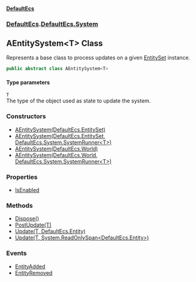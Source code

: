 #### [DefaultEcs](./index.md 'index')
### [DefaultEcs](./index.md 'index').[DefaultEcs.System](./DefaultEcs-System.md 'DefaultEcs.System')
## AEntitySystem&lt;T&gt; Class
Represents a base class to process updates on a given [EntitySet](./DefaultEcs-EntitySet.md 'DefaultEcs.EntitySet') instance.  
```C#
public abstract class AEntitySystem<T>
```
#### Type parameters
<a name='DefaultEcs-System-AEntitySystem-T--T'></a>
`T`  
The type of the object used as state to update the system.  
### Constructors
- [AEntitySystem(DefaultEcs.EntitySet)](./DefaultEcs-System-AEntitySystem-T--AEntitySystem(DefaultEcs-EntitySet).md 'DefaultEcs.System.AEntitySystem&lt;T&gt;.AEntitySystem(DefaultEcs.EntitySet)')
- [AEntitySystem(DefaultEcs.EntitySet, DefaultEcs.System.SystemRunner&lt;T&gt;)](./DefaultEcs-System-AEntitySystem-T--AEntitySystem(DefaultEcs-EntitySet_DefaultEcs-System-SystemRunner-T-).md 'DefaultEcs.System.AEntitySystem&lt;T&gt;.AEntitySystem(DefaultEcs.EntitySet, DefaultEcs.System.SystemRunner&lt;T&gt;)')
- [AEntitySystem(DefaultEcs.World)](./DefaultEcs-System-AEntitySystem-T--AEntitySystem(DefaultEcs-World).md 'DefaultEcs.System.AEntitySystem&lt;T&gt;.AEntitySystem(DefaultEcs.World)')
- [AEntitySystem(DefaultEcs.World, DefaultEcs.System.SystemRunner&lt;T&gt;)](./DefaultEcs-System-AEntitySystem-T--AEntitySystem(DefaultEcs-World_DefaultEcs-System-SystemRunner-T-).md 'DefaultEcs.System.AEntitySystem&lt;T&gt;.AEntitySystem(DefaultEcs.World, DefaultEcs.System.SystemRunner&lt;T&gt;)')
### Properties
- [IsEnabled](./DefaultEcs-System-AEntitySystem-T--IsEnabled.md 'DefaultEcs.System.AEntitySystem&lt;T&gt;.IsEnabled')
### Methods
- [Dispose()](./DefaultEcs-System-AEntitySystem-T--Dispose().md 'DefaultEcs.System.AEntitySystem&lt;T&gt;.Dispose()')
- [PostUpdate(T)](./DefaultEcs-System-AEntitySystem-T--PostUpdate(T).md 'DefaultEcs.System.AEntitySystem&lt;T&gt;.PostUpdate(T)')
- [Update(T, DefaultEcs.Entity)](./DefaultEcs-System-AEntitySystem-T--Update(T_DefaultEcs-Entity).md 'DefaultEcs.System.AEntitySystem&lt;T&gt;.Update(T, DefaultEcs.Entity)')
- [Update(T, System.ReadOnlySpan&lt;DefaultEcs.Entity&gt;)](./DefaultEcs-System-AEntitySystem-T--Update(T_System-ReadOnlySpan-DefaultEcs-Entity-).md 'DefaultEcs.System.AEntitySystem&lt;T&gt;.Update(T, System.ReadOnlySpan&lt;DefaultEcs.Entity&gt;)')
### Events
- [EntityAdded](./DefaultEcs-System-AEntitySystem-T--EntityAdded.md 'DefaultEcs.System.AEntitySystem&lt;T&gt;.EntityAdded')
- [EntityRemoved](./DefaultEcs-System-AEntitySystem-T--EntityRemoved.md 'DefaultEcs.System.AEntitySystem&lt;T&gt;.EntityRemoved')

